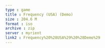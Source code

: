 ```yaml
---
type : game
title : Frequency (USA) (Demo)
size : 204.6 M
format : iso
archive : zip
server : myrient
link2 : Frequency%20%28USA%29%20%28Demo%29
---
```

